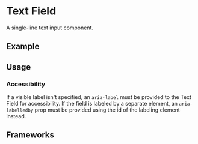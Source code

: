 <script setup>
  import Vue from './vue.md';
  import React from './react.md';
  import Elements from './elements.md';
  import Android from './android.md';
  import iOS from './ios.md';
</script>

# Text Field

A single-line text input component.

<components-status react='released' vue='released' elements='released' android='released' ios='developing' />

## Example

<theme-switcher />

<textfield-example />

## Usage

<component-design-guidelines name="Warp - Components / Input" link="https://www.figma.com/file/nkiRpuVu6XRfvY96BA80H8/Components-overview?type=design&node-id=162-3118&mode=design&t=BeQTJcCWRTnsK9fC-0" />

### Accessibility

If a visible label isn't specified, an `aria-label` must be provided to the Text Field for accessibility.
If the field is labeled by a separate element, an `aria-labelledby` prop must be provided using the id of the labeling element instead.

<component-questions />

## Frameworks

<tabs-content>
  <template #react>
   <react />
  </template>
  <template #vue>
    <vue />
  </template>
  <template #elements>
    <elements />
  </template>
  <template #android>
    <android />
  </template>
  <template #ios>
    <ios />
  </template>
</tabs-content>